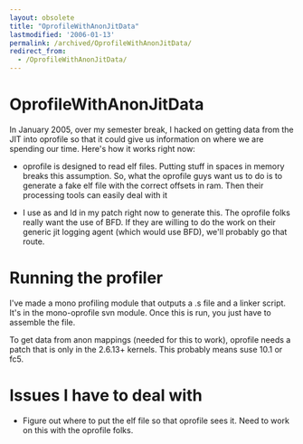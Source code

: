 ```yaml
---
layout: obsolete
title: "OprofileWithAnonJitData"
lastmodified: '2006-01-13'
permalink: /archived/OprofileWithAnonJitData/
redirect_from:
  - /OprofileWithAnonJitData/
---
```


OprofileWithAnonJitData
=======================

In January 2005, over my semester break, I hacked on getting data from the JIT into oprofile so that it could give us information on where we are spending our time. Here's how it works right now:

-   oprofile is designed to read elf files. Putting stuff in spaces in memory breaks this assumption. So, what the oprofile guys want us to do is to generate a fake elf file with the correct offsets in ram. Then their processing tools can easily deal with it

-   I use as and ld in my patch right now to generate this. The oprofile folks really want the use of BFD. If they are willing to do the work on their generic jit logging agent (which would use BFD), we'll probably go that route.

Running the profiler
====================

I've made a mono profiling module that outputs a .s file and a linker script. It's in the mono-oprofile svn module. Once this is run, you just have to assemble the file.

To get data from anon mappings (needed for this to work), oprofile needs a patch that is only in the 2.6.13+ kernels. This probably means suse 10.1 or fc5.

Issues I have to deal with
==========================

-   Figure out where to put the elf file so that oprofile sees it. Need to work on this with the oprofile folks.


